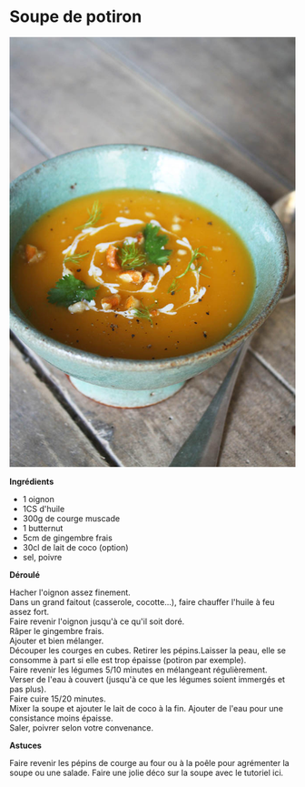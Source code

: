 # Soupe de potiron

![soupe](https://github.com/bndct-lmbrt/mes-recettes/blob/master/medias/soupe-potiron.jpg)

**Ingrédients**  
 
* 1 oignon
* 1CS d'huile
* 300g de courge muscade
* 1 butternut
* 5cm de gingembre frais
* 30cl de lait de coco (option)
* sel, poivre


**Déroulé**

Hacher l'oignon assez finement.  
Dans un grand faitout (casserole, cocotte...), faire chauffer l'huile à feu assez fort.  
Faire revenir l'oignon jusqu'à ce qu'il soit doré.  
Râper le gingembre frais.  
Ajouter et bien mélanger.  
Découper les courges en cubes. Retirer les pépins.Laisser la peau, elle se consomme à part si elle est trop épaisse (potiron par exemple).  
Faire revenir les légumes 5/10 minutes en mélangeant régulièrement.  
Verser de l'eau à couvert (jusqu'à ce que les légumes soient immergés et pas plus).  
Faire cuire 15/20 minutes.  
Mixer la soupe et ajouter le lait de coco à la fin. 
Ajouter de l'eau pour une consistance moins épaisse.   
Saler, poivrer selon votre convenance.  


**Astuces** 

 Faire revenir les pépins de courge au four ou à la poêle pour agrémenter la soupe ou une salade.
Faire une jolie déco sur la soupe avec le tutoriel ici.


